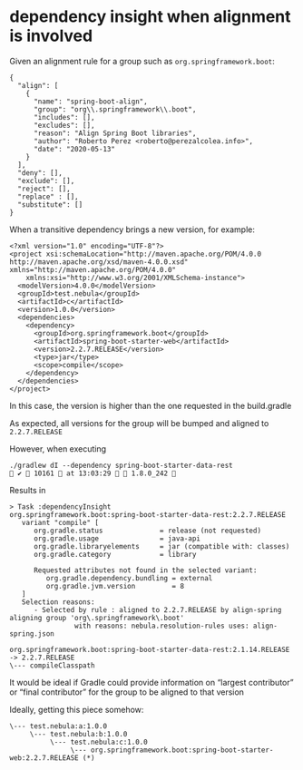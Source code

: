 # dependency insight when alignment is involved

Given an alignment rule for a group such as `org.springframework.boot`:

```
{
  "align": [
    {
      "name": "spring-boot-align",
      "group": "org\\.springframework\\.boot",
      "includes": [],
      "excludes": [],
      "reason": "Align Spring Boot libraries",
      "author": "Roberto Perez <roberto@perezalcolea.info>",
      "date": "2020-05-13"
    }
  ],
  "deny": [],
  "exclude": [],
  "reject": [],
  "replace" : [],
  "substitute": []
}
```

When a transitive dependency brings a new version, for example:

```
<?xml version="1.0" encoding="UTF-8"?>
<project xsi:schemaLocation="http://maven.apache.org/POM/4.0.0 http://maven.apache.org/xsd/maven-4.0.0.xsd" xmlns="http://maven.apache.org/POM/4.0.0"
    xmlns:xsi="http://www.w3.org/2001/XMLSchema-instance">
  <modelVersion>4.0.0</modelVersion>
  <groupId>test.nebula</groupId>
  <artifactId>c</artifactId>
  <version>1.0.0</version>
  <dependencies>
    <dependency>
      <groupId>org.springframework.boot</groupId>
      <artifactId>spring-boot-starter-web</artifactId>
      <version>2.2.7.RELEASE</version>
      <type>jar</type>
      <scope>compile</scope>
    </dependency>
  </dependencies>
</project>
```

In this case, the version is higher than the one requested in the build.gradle

As expected, all versions for the group will be bumped and aligned to `2.2.7.RELEASE`

However, when executing 

```
./gradlew dI --dependency spring-boot-starter-data-rest                                                       ✔  10161  at 13:03:29   1.8.0_242 
```

Results in

```
> Task :dependencyInsight
org.springframework.boot:spring-boot-starter-data-rest:2.2.7.RELEASE
   variant "compile" [
      org.gradle.status              = release (not requested)
      org.gradle.usage               = java-api
      org.gradle.libraryelements     = jar (compatible with: classes)
      org.gradle.category            = library

      Requested attributes not found in the selected variant:
         org.gradle.dependency.bundling = external
         org.gradle.jvm.version         = 8
   ]
   Selection reasons:
      - Selected by rule : aligned to 2.2.7.RELEASE by align-spring aligning group 'org\.springframework\.boot'
                with reasons: nebula.resolution-rules uses: align-spring.json

org.springframework.boot:spring-boot-starter-data-rest:2.1.14.RELEASE -> 2.2.7.RELEASE
\--- compileClasspath

```

It would be ideal if Gradle could provide information on “largest contributor” or “final contributor” for the group to be aligned to that version

Ideally, getting this piece somehow:

```
\--- test.nebula:a:1.0.0
     \--- test.nebula:b:1.0.0
          \--- test.nebula:c:1.0.0
               \--- org.springframework.boot:spring-boot-starter-web:2.2.7.RELEASE (*)
```